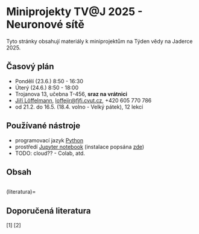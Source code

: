 # Miniprojekty TV@J 2025 - Neuronové sítě

Tyto stránky obsahují materiály k miniprojektům na Týden vědy na Jaderce 2025.

## Časový plán
* Pondělí (23.6.) 8:50 - 16:30
* Úterý (24.6.) 8:50 - 18:00
* Trojanova 13, učebna T-456, **sraz na vrátnici**
* [Jiří Löffelmann](https://usermap.cvut.cz/profile/7a2ecf76-b3c3-4716-b1b2-cd6859a8e193), [loffejir@fjfi.cvut.cz](mailto:loffejir@fjfi.cvut.cz), +420 605 770 786
* od 21.2. do 16.5. (18.4. volno - Velký pátek), 12 lekcí

## Používané nástroje
- programovací jazyk [Python](https://www.python.org/)
- prostředí [Jupyter notebook](https://jupyter.org/) (instalace popsána [zde](install-all))
- TODO: cloud?? - Colab, atd.

## Obsah
```{tableofcontents}
```

(literatura)=
## Doporučená literatura
[1] 
[2] 
